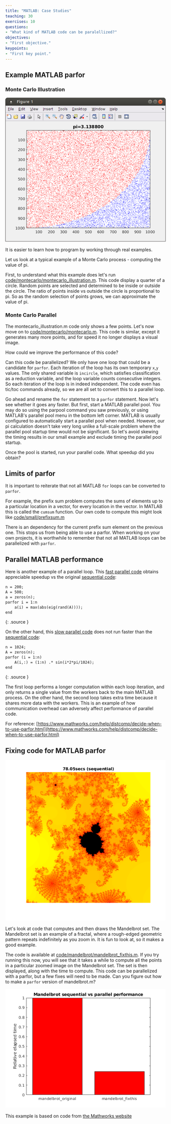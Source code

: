 ```yaml
---
title: "MATLAB: Case Studies"
teaching: 30
exercises: 10
questions:
- "What kind of MATLAB code can be paralellized?"
objectives:
- "First objective."
keypoints:
- "First key point."
---
```


## Example MATLAB parfor

### Monte Carlo Illustration

![Monte Carlo Illustration](../fig/montecarlo_illustration.png)

It is easier to learn how to program by working through real examples.

Let us look at a typical example of a Monte Carlo process - computing the value of pi.

First, to understand what this example does let's run [code/montecarlo/montecarlo_illustration.m](../code/montecarlo/montecarlo_illustration.m).  This code display a quarter of a circle.  Random points are selected and determined to be inside or outside the circle.  The ratio of points inside vs outside the circle is proportional to pi.  So as the random selection of points grows, we can approximate the value of pi.

### Monte Carlo Parallel

The montecarlo_illustration.m code only shows a few points.  Let's now move on to [code/montecarlo/montecarlo.m](../code/montecarlo/montecarlo.m).  This code is similar, except it generates many more points, and for speed it no longer displays a visual image.

How could we improve the performance of this code?

Can this code be parallelized?  We only have one loop that could be a candidate for `parfor`. Each iteration of the loop has its own temporary `x`,`y` values.  The only shared variable is `incircle`, which satisfies classification as a reduction variable, and the loop variable counts consecutive integers.  So each iteration of the loop is in indeed independent.  The code even has tic/toc commands already, so we are all set to convert this to a parallel loop.

Go ahead and rename the `for` statement to a `parfor` statement.  Now let's see whether it goes any faster.  But first, start a MATLAB parallel pool.  You may do so using the parpool command you saw previously, or using MATLAB's parallel pool menu in the bottom left corner.  MATLAB is usually configured to automatically start a parallel pool when needed.  However, our pi calculation doesn't take very long unlike a full-scale problem where the parallel pool startup time would not be significant.  So let's avoid skewing the timing results in our small example and exclude timing the parallel pool startup.

Once the pool is started, run your parallel code.  What speedup did you obtain?

## Limits of parfor

It is important to reiterate that not all MATLAB `for` loops can be converted to `parfor`.

For example, the prefix sum problem computes the sums of elements up to a particular location in a vector, for every location in the vector.  In MATLAB this is called the `cumsum` function.  Our own code to compute this might look like [code/small/prefixsum.m](../code/small/prefixsum.m)

There is an dependency for the current prefix sum element on the previous one.  This stops us from being able to use a parfor.  When working on your own projects, it is worthwhile to remember that not all MATLAB loops can be parallelized with `parfor`.

## Parallel MATLAB performance

Here is another example of a parallel loop.  This [fast parallel code](../code/parallel_fast/spectral_radius_parallel.m) obtains appreciable speedup vs the original [sequential code](../code/parallel_fast/spectral_radius.m):
~~~
n = 200;
A = 500;
a = zeros(n);
parfor i = 1:n
    a(i) = max(abs(eig(rand(A))));
end
~~~
{: .source }

On the other hand, this [slow parallel code](../code/parallel_slow/sinecalc_parallel.m) does not run faster than the [sequential code](../code/parallel_slow/sinecalc.m):
~~~
n = 1024;
A = zeros(n);
parfor (i = 1:n)
    A(i,:) = (1:n) .* sin(i*2*pi/1024);
end
~~~
{: .source }

The first loop performs a longer computation within each loop iteration, and only returns a single value from the workers back to the main MATLAB process.  On the other hand, the second loop takes extra time because it shares more data with the workers.  This is an example of how communication overhead can adversely affect performance of parallel code.

For reference: [https://www.mathworks.com/help/distcomp/decide-when-to-use-parfor.html](https://www.mathworks.com/help/distcomp/decide-when-to-use-parfor.html)

## Fixing code for MATLAB parfor

![Mandelbrot](../fig/mandelbrot.png)

Let's look at code that computes and then draws the Mandelbrot set. The Mandelbrot set is an example of a fractal, where a rough-edged geometric pattern repeats indefinitely as you zoom in.  It is fun to look at, so it makes a good example.


The code is available at [code/mandelbrot/mandelbrot_fixthis.m](../code/mandelbrot/mandelbrot_fixthis.m).  If you try running this now, you will see that it takes a while to compute all the points in a particular zoomed image on the Mandelbrot set.  The set is then displayed, along with the time to compute.  This code can be parallelized with a parfor, but a few fixes will need to be made.  Can you figure out how to make a `parfor` version of mandelbrot.m?

![Filter Image Speedup](../fig/speedup_mandelbrot.png)

This example is based on code from [the Mathworks website](https://www.mathworks.com/help/distcomp/examples/illustrating-three-approaches-to-gpu-computing-the-mandelbrot-set.html)
